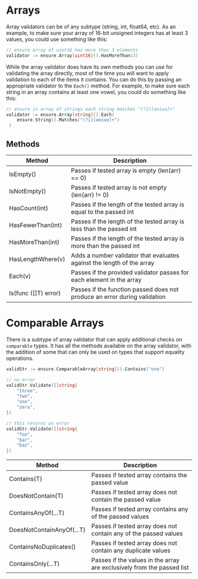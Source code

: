 # Arrays

Array validators can be of any subtype (string, int, float64, etc).  As an
example, to make sure your array of 16-bit unsigned integers has at least 3
values, you could use something like this:

```go
// ensure array of uint16 has more than 3 elements
validator := ensure.Array[uint16]().HasMoreThan(3)
```

While the array validator does have its own methods you can use for validating
the array directly, most of the time you will want to apply validation to each of the
items it contains.  You can do this by passing an appropriate validator to the
`Each()` method.  For example, to make sure each string in an array contains at
least one vowel, you could do something like this:

```go
// ensure in array of strings each string matches "(?i)[aeiuo]+"
validator := ensure.Array[string]().Each(
    ensure.String().Matches("(?i)[aeiuo]+")
 )
```

## Methods

| Method               | Description                                                               |
|----------------------|---------------------------------------------------------------------------|
| IsEmpty()            | Passes if tested array is empty (len(arr) == 0)                           |
| IsNotEmpty()         | Passes if tested array is not empty (len(arr) != 0)                       |
| HasCount(int)        | Passes if the length of the tested array is equal to the passed int       |
| HasFewerThan(int)    | Passes if the length of the tested array is less than the passed int      |
| HasMoreThan(int)     | Passes if the length of the tested array is more than the passed int      |
| HasLengthWhere(v)    | Adds a number validator that evaluates against the length of the array    |
| Each(v)              | Passes if the provided validator passes for each element in the array     |
| Is(func ([]T) error) | Passes if the function passed does not produce an error during validation |

# Comparable Arrays

There is a subtype of array validator that can apply additional checks on 
`comparable` types.  It has all the methods available on the array validator,
with the addition of some that can only be used on types that support equality
operations.

```go
validStr := ensure.ComparableArray[string]().Contains("one")

// no error
validStr.Validate([]string{
    "three", 
    "two",
    "one",
    "zero",
})

// this returns an error
validStr.Validate([]string{
    "foo",
    "bar",
    "baz",
})
```

| Method                    | Description                                                            |
|---------------------------|------------------------------------------------------------------------|
| Contains(T)               | Passes if tested array contains the passed value                       |
| DoesNotContain(T)         | Passes if tested array does not contain the passed value               |
| ContainsAnyOf(...T)       | Passes if tested array contains any of the passed values               |
| DoesNotContainAnyOf(...T) | Passes if tested array does not contain any of the passed values       |
| ContainsNoDuplicates()    | Passes if tested array does not contain any duplicate values           |
| ContainsOnly(...T)        | Passes if the values in the array are exclusively from the passed list |
